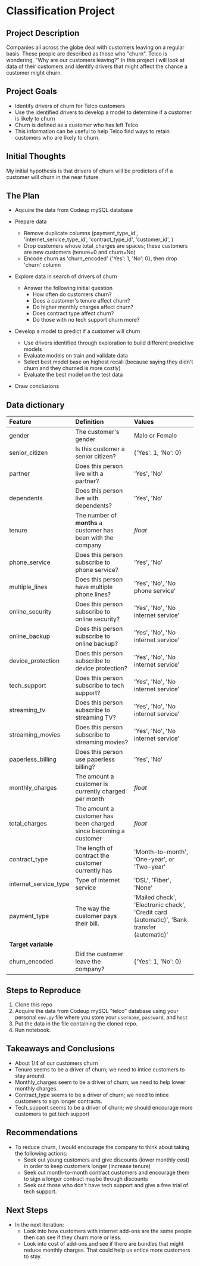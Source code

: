 # Classification Project

## Project Description
Companies all across the globe deal with customers leaving on a regular basis. These people are described as those who "churn". Telco is wondering, "Why are our customers leaving?" In this project I will look at data of their customers and identify drivers that might affect the chance a customer might churn.

## Project Goals
* Identify drivers of churn for Telco customers
* Use the identified drivers to develop a model to determine if a customer is likely to churn
* Churn is defined as a customer who has left Telco
* This information can be useful to help Telco find ways to retain customers who are likely to churn.

## Initial Thoughts

My initial hypothesis is that drivers of churn will be predictors of if a customer will churn in the near future.

## The Plan
* Aqcuire the data from Codeup mySQL database

* Prepare data
    * Remove duplicate columns (payment_type_id', 'internet_service_type_id', 'contract_type_id', 'customer_id', )
    * Drop customers whose total_charges are spaces; these customers are new customers (tenure=0 and churn=No)
    * Encode churn as 'churn_encoded' {'Yes': 1, 'No': 0}, then drop 'churn' column

* Explore data in search of drivers of churn
    * Answer the following initial question
        * How often do customers churn?
        * Does a customer's tenure affect churn?
        * Do higher monthly charges affect churn?
        * Does contract type affect churn? 
        * Do those with no tech support churn more?

* Develop a model to predict if a customer will churn
    * Use drivers identified through exploration to build different predictive models
    * Evaluate models on train and validate data
    * Select best model base on highest recall (because saying they didn't churn and they churned is more costly)
    * Evaluate the best model on the test data

* Draw conclusions

## Data dictionary
| Feature | Definition | Values |
|:--------|:-----------|:-------
|gender| The customer's gender| Male or Female|
|senior_citizen| Is this customer a senior citizen?| {'Yes': 1, 'No': 0} |
|partner| Does this person live with a partner?|'Yes', 'No'|
|dependents| Does this person live with dependents?| 'Yes', 'No'|
|tenure| The number of **months** a customer has been with the company| *float* |
|phone_service| Does this person subscribe to phone service?| 'Yes', 'No'|
|multiple_lines| Does this person have multiple phone lines?| 'Yes', 'No', 'No phone service'|
|online_security| Does this person subscribe to online security?| 'Yes', 'No', 'No internet service'|
|online_backup| Does this person subscribe to online backup?| 'Yes', 'No', 'No internet service'
|device_protection| Does this person subscribe to device protection?| 'Yes', 'No', 'No internet service'
|tech_support| Does this person subscribe to tech support?| 'Yes', 'No', 'No internet service'
|streaming_tv| Does this person subscribe to streaming TV?| 'Yes', 'No', 'No internet service'
|streaming_movies| Does this person subscribe to streaming movies?| 'Yes', 'No', 'No internet service'
|paperless_billing| Does this person use paperless billing?| 'Yes', 'No'
|monthly_charges| The amount a customer is currently charged per month| *float* |
|total_charges| The amount a customer has been charged since becoming a customer| *float* |
|contract_type| The length of contract the customer currently has| 'Month-to-month', 'One-year', or 'Two-year'|
|internet_service_type| Type of internet service | 'DSL', 'Fiber', 'None'|
|payment_type| The way the customer pays their bill. |'Mailed check', 'Electronic check', 'Credit card (automatic)', 'Bank transfer (automatic)'
|**Target variable**
|churn_encoded| Did the customer leave the company? | {'Yes': 1, 'No': 0}|


## Steps to Reproduce
1. Clone this repo
2. Acquire the data from Codeup mySQL "telco" database using your personal ```env.py``` file where you store your ```username```, ```password```, and ```host```
3. Put the data in the file containing the cloned repo.
4. Run notebook.

## Takeaways and Conclusions
* About 1/4 of our customers churn
* Tenure seems to be a driver of churn; we need to intice customers to stay around.
* Monthly_charges seem to be a driver of churn; we need to help lower monthly charges.
* Contract_type seems to be a driver of churn; we need to intice customers to sign longer contracts.
* Tech_support seems to be a driver of churn; we should encourage more customers to get tech support

## Recommendations
* To reduce churn, I would encourage the company to think about taking the following actions:
    * Seek out young customers and give discounts (lower monthly cost) in order to keep customers longer (increase tenure)
    * Seek out month-to-month contract customers and encourage them to sign a longer contract maybe through discounts
    * Seek out those who don't have tech support and give a free trial of tech support.

## Next Steps
* In the next iteration:
    * Look into how customers with internet add-ons are the same people then can see if they churn more or less.
    * Look into cost of add-ons and see if there are bundles that might reduce monthly charges. That could help us entice more customers to stay.